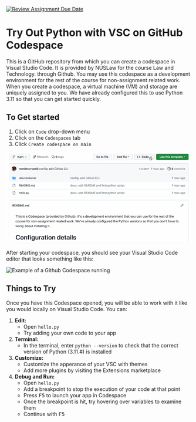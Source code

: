 [![Review Assignment Due Date](https://classroom.github.com/assets/deadline-readme-button-24ddc0f5d75046c5622901739e7c5dd533143b0c8e959d652212380cedb1ea36.svg)](https://classroom.github.com/a/NlfIm_9w)
# Try Out Python with VSC on GitHub Codespace

This is a GitHub repository from which you can create a codespace in Visual Studio Code. It is provided by NUSLaw for the course Law and Technology. through Github. You may use this codespace as a development environment for the rest of the course for non-assignment related work. When you create a codespace, a virtual machine (VM) and storage are uniquely assigned to you. We have already configured this to use Python 3.11 so that you can get started quickly. 

## To Get started 
1. Click on ``Code`` drop-down menu
2. Click on the ``Codespaces`` tab
3. Click ``Create codespace on main``

<!--![getting-started](https://github.com/NUSLaw/python-starter/assets/37551277/379e059d-37e9-4659-b6ee-af70eb6596f0)-->
![getting-started](/assets/getting-started.gif)

After starting your codespace, you should see your Visual Studio Code editor that looks something like this: 

<img width="1440" alt="Example of a Github Codespace running" src="https://github.com/NUSLaw/python-starter/assets/37551277/e01bde62-cb57-4cca-8d51-84c6d4af8b04">

## Things to Try
Once you have this Codespace opened, you will be able to work with it like you would locally on Visual Studio Code. You can:

1. **Edit:**
   - Open `hello.py`
   - Try adding your own code to your app
2. **Terminal:**
   - In the terminal, enter ``python --version`` to check that the correct version of Python (3.11.#) is installed
3. **Customize:**
   - Customize the apperance of your VSC with themes
   - Add more plugins by visiting the Extensions marketplace
4. **Debug and Run:**
   - Open `hello.py`
   - Add a breakpoint to stop the execution of your code at that point
   - Press <kbd>F5</kbd> to launch your app in Codespace
   - Once the breakpoint is hit, try hovering over variables to examine them
   - Continue with <kbd>F5</kbd>
